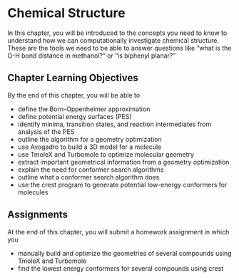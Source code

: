 # Chemical Structure

In this chapter, you will be introduced to the concepts you need to know to understand how
we can computationally investigate chemical structure.
These are the tools we need to be able to answer questions like “what is the O-H bond
distance in methanol?”
or “is biphenyl planar?”

## Chapter Learning Objectives

By the end of this chapter, you will be able to

- define the Born-Oppenheimer approximation
- define potential energy surfaces (PES)
- identify minima, transition states, and reaction intermediates from analysis of the PES
- outline the algorithm for a geometry optimization
- use Avogadro to build a 3D model for a molecule
- use TmoleX and Turbomole to optimize molecular geometry
- extract important geometrical information from a geometry optimization
- explain the need for conformer search algorithms
- outline what a conformer search algorithm does
- use the crest program to generate potential low-energy conformers for molecules


## Assignments

At the end of this chapter, you will submit a homework assignment in which you

- manually build and optimize the geometries of several compounds using TmoleX and Turbomole
- find the lowest energy conformers for several compounds using crest
